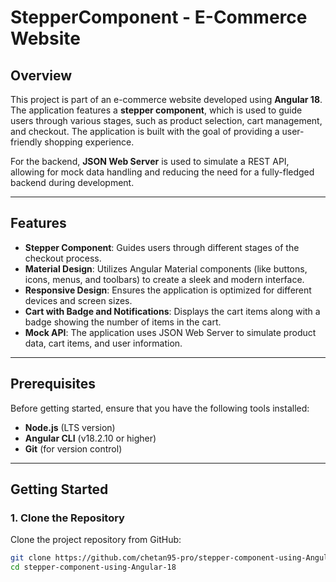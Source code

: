 # StepperComponent - E-Commerce Website

## Overview

This project is part of an e-commerce website developed using **Angular 18**. The application features a **stepper component**, which is used to guide users through various stages, such as product selection, cart management, and checkout. The application is built with the goal of providing a user-friendly shopping experience.

For the backend, **JSON Web Server** is used to simulate a REST API, allowing for mock data handling and reducing the need for a fully-fledged backend during development.

---

## Features

- **Stepper Component**: Guides users through different stages of the checkout process.
- **Material Design**: Utilizes Angular Material components (like buttons, icons, menus, and toolbars) to create a sleek and modern interface.
- **Responsive Design**: Ensures the application is optimized for different devices and screen sizes.
- **Cart with Badge and Notifications**: Displays the cart items along with a badge showing the number of items in the cart.
- **Mock API**: The application uses JSON Web Server to simulate product data, cart items, and user information.

---

## Prerequisites

Before getting started, ensure that you have the following tools installed:

- **Node.js** (LTS version)
- **Angular CLI** (v18.2.10 or higher)
- **Git** (for version control)

---

## Getting Started

### 1. Clone the Repository

Clone the project repository from GitHub:

```bash
git clone https://github.com/chetan95-pro/stepper-component-using-Angular-18.git
cd stepper-component-using-Angular-18
